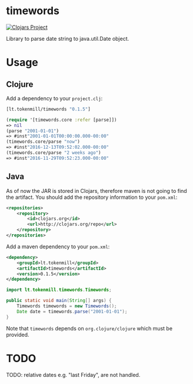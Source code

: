 # timewords

[![Clojars Project](https://img.shields.io/clojars/v/lt.tokenmill/timewords.svg)](https://clojars.org/lt.tokenmill/timewords)

Library to parse date string to java.util.Date object.

# Usage
 
## Clojure

Add a dependency to your `project.clj`:

```clojure
[lt.tokenmill/timewords "0.1.5"]
```

```clojure
(require '[timewords.core :refer [parse]])
=> nil
(parse "2001-01-01")
=> #inst"2001-01-01T00:00:00.000-00:00"
(timewords.core/parse "now")
=> #inst"2016-12-13T09:52:02.000-00:00"
(timewords.core/parse "2 weeks ago")
=> #inst"2016-11-29T09:52:23.000-00:00"
```

## Java

As of now the JAR is stored in Clojars, therefore maven is not going to find the artifact.
You should add the repository information to your `pom.xml`:
```xml
<repositories>
    <repository>
        <id>clojars.org</id>
        <url>http://clojars.org/repo</url>
    </repository>
</repositories>

```

Add a maven dependency to your `pom.xml`:

```xml
<dependency>
    <groupId>lt.tokenmill</groupId>
    <artifactId>timewords</artifactId>
    <version>0.1.5</version>
</dependency>
```

```java
import lt.tokenmill.timewords.Timewords;

public static void main(String[] args) {
    Timewords timewords = new Timewords();
    Date date = timewords.parse("2001-01-01");
}
```
Note that `timewords` depends on `org.clojure/clojure` which must be provided.

# TODO

TODO: relative dates e.g. "last Friday", are not handled.
